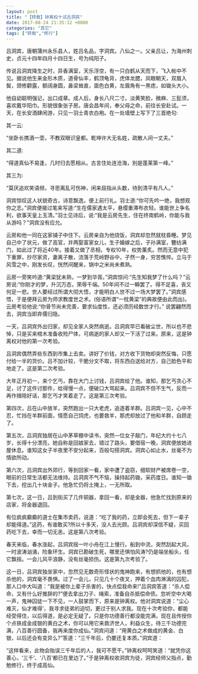 ```yaml
---
layout: post
title: "【转载】钟离权十试吕洞宾"
date: 2017-08-24 21:35:12 +0800
categories: "其它"
tags: ["转载","修行"]
---
```

吕洞宾，唐朝蒲州永乐县人，姓吕名品，字洞宾。八仙之一。父亲吕让，为海州刺史，贞元十四年四月十四日生，号为纯阳子。

传说吕洞宾降生之时，异香满室，天乐浮空，有一只白鹤从天而下，飞入帐中不见。据说他生来金形木质，道骨仙丰，鹤顶龟背，虎体龙腮，凤眼朝天，双眉入鬓，颈修颧露，额阔身圆，鼻梁耸直，面色白黄，左眉角有一黑痣，如锄头大小。

他自幼聪明强记，出口成章。成人后，身长八尺二寸。淡黄笑脸，微麻、三髭须，喜欢戴华阳巾。形貌很象张子房。唐会昌年间，奉父母之命，前往长安赴试。一天，在长安酒肆闲游，只见一羽士青衣白袍。在一处墙壁上写下了三首绝句:

其一云:

“坐卧长携酒一壶，不教双眼识皇都。乾坤许大无名姓，疏散人间一丈夫。”

其二道:

“得道真仙不易逢，几时归去愿相从。古言住处连沧海，别是蓬莱第一峰。”

其三为:

“莫厌追欢笑语频，寻思离乱可伤神，闲来屈指从头数，待到清平有凡人。”

洞宾惊叹这人状貌奇古，诗意飘逸，便上前行礼。羽士道:“你可先吟一绝，我想观你之志。”洞宾便接过笔来写道:“生在儒家遇太平，悬缨重滞布衣轻。谁能世上争名利，欲事天皇上玉清。”羽士见诗后，说:“我是云房先生，住在终南鹤岭，你能与我从游吗？”洞宾没有应允。

云房和他一同在这家铺子中住下。云房亲自为他烧饭，洞宾却忽然就枕昏睡。梦见自己中了状元，做了高官，并两娶富家女儿，生子婚嫁之后，子孙满室，簪纺满门，如此过了将近40年。接着又做了丞相，专权10年，权势薰炙。然而无意中犯下重罪，抄尽家资，妻离子散，流落于荒岭野谷中，孑然一身，穷苦憔悴。立马于风雪之中，刚发长叹，恍然间醒来，锅中之米尚未煮熟。

云房一旁笑吟道:“黄梁犹未熟，一梦到华胥。”洞宾惊问:“先生知我梦了什么吗？”云房说:“你刚才的梦，升沉万态，荣辱千端。50年间不过一瞬罢了。得不足喜，丧又何足一悲。世人要经过所谓大彻大悟，才能明白人世不过一场大梦罢了。”洞宾感悟，于是便拜云房为师求教度世之术。(俗语所谓“一枕黄梁”的典故便由此而出)。云房考验他说:“你骨节尚未完善，要求仙度性，还必须历经数世才行。” 说罢翩然而去，洞宾当即弃儒归隐。

一天，吕洞宾外出归家，却见全家人突然病逝。吕洞宾早已看破尘世，所以也不悲悼，只是买来棺木准备收殓尸体，可病逝的家人却又一下活了过来。原来，这是钟离权对他的第一次考验。

吕洞宾偶然弄些东西到市集上去卖。讲好了价钱，对方收下货物却突然反悔，只愿付给一半的货价。吕不加计较，干脆分文不取，将东西白送给对方，自己脸色平和地走了。这是第二次考验。

大年正月初一，来个乞丐，靠在大门上讨钱，吕洞宾给了他。谁知，那乞丐贪心不足，讨了这件讨那件，给得慢一点，便破口大骂起来。吕洞宾不但不生气，反而一再作揖陪好话，那乞丐才笑着走了。这是第三次考验。

第四次，吕在山中放羊，突然跑出一只大老虎，追逐着羊群。吕洞宾一见，心中不忍，忙挡在羊群前面，情愿自己饲虎，也要救羊，那虎却放过了他和羊群，自顾走了。

第五次，吕洞宾独居在山中茅草棚中读书，突然—位女子敲门，年纪大约十七八岁，长得十分漂亮，她自称是回娘家去，错过了路头，要借宿一晚，洞宾便放她进屋休息。谁知这女子半夜里不安分起来，百般勾搭洞宾。洞宾心如止水，丝毫不为情欲所动。

第六次，吕洞宾出外郊行，等到回家一看，家中遭了盗窃，细软财产被席卷一空，眼前的日常生活都无法维持。吕洞宾不气不恼，操持起药锄，采药度日。谁知一锄下去，挖出几十块金子。他急忙仍将土掩上，一无所取。

第七次，这一日，吕到街买了几件铜器，拿回一看，却是金器，他急忙找到原来的店家，将金器退回。

有位疯疯癫癫的道士在集市卖药，说道：“吃了我的药，立即会死去，但下一辈子却能得道。”这药，有谁敢买?所以十多天，没人去光顾。吕洞宾却深信不疑，买回药吃下去，幸而一切无恙。这是第八次考验。

春天来临，春水涨起，吕洞宾摇一叶小舟在江上慢行。船到中流，突然刮起大风，一时波涛汹涌，险象环生。洞宾已勘破生死，哪里还惧怕风涛?仍是端坐船头，任它飘摇。一会儿风平浪静，没有丝毫损伤。这是第九次考验了。

这一日，吕洞宾独坐家中，忽然见无数奇形怪状的鬼神跑来，有想抓他的，也有想杀他的，洞宾毫不畏惧。过了一会儿，只见几十个夜叉，押着个血肉淋漓的囚犯，那人口中大叫道：“我是被你上辈子杀害的，快点偿我命来!”吕洞宾答道：“杀人偿命，又有什么好推辞的?”便去拿出刀子、绳索，准备自杀抵偿命债。忽听空中大喝一声，鬼神囚徒一下不见，一人鼓掌而下，原来是钟离权。他对洞宾说道：“尘心难灭，仙才难得’，我寻求徒弟的迫切，更过于别人求我。现在十次考验你，都能经受得住，以后得道，是必定无疑了。只是你功德善行都没能完满，现在且传授你个点铁成金成银的黄白之术，你可以用它来救济世人，利益众生，待三千功德完满，八百善行圆备，我再来度你成仙。”洞宾问道：“用黄白之术做成的黄金、白银，以后还会有变异么?”答道：“三千年后，仍要还复本质。”洞宾道：

“这样看来，此物会贻误三千年后的人，我可不愿干。”钟离权呵呵笑道：“就凭你这善心，‘三千’、‘八百’都已在里边了。”于是钟离权收洞宾为徒，洞宾经师父指点，勤勉修行，终于成高仙。
